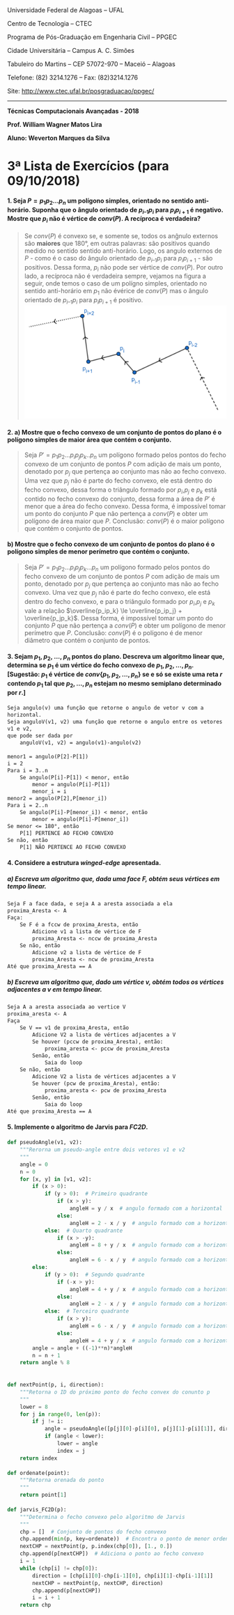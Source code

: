 
Universidade Federal de Alagoas – UFAL

Centro de Tecnologia – CTEC

Programa de Pós-Graduação em Engenharia Civil –  PPGEC

Cidade Universitária – Campus A. C. Simões 

Tabuleiro do Martins – CEP 57072-970 – Maceió –  Alagoas

Telefone: (82) 3214.1276 – Fax: (82)3214.1276 

Site: http://www.ctec.ufal.br/posgraduacao/ppgec/ 

*******

**Técnicas Computacionais Avançadas - 2018**

**Prof. William Wagner Matos Lira**

**Aluno: Weverton Marques da Silva**


# 3ª Lista de Exercícios (para 09/10/2018)

#### 1. Seja $P = p_1 p_2...p_n$ um polígono simples, orientado no sentido anti-horário. Suponha que o ângulo orientado de $p_{i–1}p_i$ para $p_ip_{i+1}$ é negativo. Mostre que $p_i$ não é vértice de $conv(P)$.  A recíproca é verdadeira?

> Se $conv(P)$ é convexo se, e somente se, todos os anĝnulo externos são **maiores** que 180°, em outras palavras: são positivos quando medido no sentido sentido anti-horário. Logo, os angulo externos de $P$ - como é o caso do ângulo orientado de $p_{i–1}p_i$ para $p_ip_{i+1}$ - são positivos. Dessa forma, $p_i$ não pode ser vértice de $conv(P)$. Por outro lado, a recíproca não é verdadeira sempre, vejamos na figura a seguir, onde temos o caso de um polígno simples, orientado no sentido anti-horário em $p_1$ não évérice de $conv(P)$ mas o ângulo orientado de $p_{i–1}p_i$ para $p_ip_{i+1}$ é positivo.
> ![](questao_1.png)

#### 2. a) Mostre que o fecho convexo de um conjunto de pontos do plano é o polígono simples de maior área que contém o conjunto.

> Seja $P' = p_1p_2...p_ip_jp_k..p_n$ um polígono formado pelos pontos do fecho convexo de um conjunto de pontos $P$ com adição de mais um ponto, denotado por $p_j$ que pertença ao conjunto mas não ao fecho convexo. Uma vez que $p_j$ não é parte do fecho convexo, ele está dentro do fecho convexo, dessa forma o triângulo formado por $p_i$,$p_j$ e $p_k$ está contido no fecho convexo do conjunto, dessa forma a área de $P'$ é menor que a área do fecho convexo. Dessa forma, é impossível tomar um ponto do conjunto $P$ que não pertença a $conv(P)$ e obter um polígono de área maior que $P$. Conclusão: $conv(P)$ é o maior polígono que contém o conjunto de pontos.

#### b) Mostre que o fecho convexo de um conjunto de pontos do plano é o polígono simples de menor perímetro que contém o conjunto.

> Seja $P' = p_1p_2...p_ip_jp_k...p_n$ um polígono formado pelos pontos do fecho convexo de um conjunto de pontos $P$ com adição de mais um ponto, denotado por $p_j$ que pertença ao conjunto mas não ao fecho convexo. Uma vez que $p_j$ não é parte do fecho convexo, ele está dentro do fecho convexo, e para o triângulo formado por $p_i$,$p_j$ e $p_k$ vale a relação $\overline{p_ip_k} \le \overline{p_ip_j} + \overline{p_jp_k}$. Dessa forma, é impossível tomar um ponto do conjunto $P$ que não pertença a $conv(P)$ e obter um polígono de menor perímetro que $P$. Conclusão: $conv(P)$ é o polígono é de menor diâmetro que contém o conjunto de pontos.

#### 3. Sejam $p_1$, $p_2$, ..., $p_n$ pontos do plano. Descreva um algoritmo linear que, determina se $p_1$ é um vértice do fecho convexo de ${p_1, p_2, ..., p_n}$. [Sugestão: $p_1$ é vértice de $conv\{p_1, p_2, ..., p_n\}$ se e só se existe uma reta $r$ contendo $p_1$ tal que $p_2, ..., p_n$ estejam no mesmo semiplano determinado por $r$.]

```
Seja angulo(v) uma função que retorne o angulo de vetor v com a horizontal.
Seja anguloV(v1, v2) uma função que retorne o angulo entre os vetores v1 e v2, 
que pode ser dada por
    anguloV(v1, v2) = angulo(v1)-angulo(v2)

menor1 = angulo(P[2]-P[1])
i = 2
Para i = 3..n
    Se angulo(P[i]-P[1]) < menor, então
        menor = angulo(P[i]-P[1])
        menor_i = i
menor2 = angulo(P[2],P[menor_i])
Para i = 2..n
    Se angulo(P[i]-P[menor_i]) < menor, então
        menor = angulo(P[i]-P[menor_i])
Se menor <= 180°, então
    P[1] PERTENCE AO FECHO CONVEXO
Se não, então
    P[1] NÃO PERTENCE AO FECHO CONVEXO
```

#### 4. Considere a estrutura *winged-edge* apresentada.
##### a) Escreva um algoritmo que, dada uma face $F$, obtém seus vértices em tempo linear.

```
Seja F a face dada, e seja A a aresta associada a ela
proxima_Aresta <- A
Faça:
    Se F é a fccw de proxima_Aresta, então
        Adicione v1 a lista de vértice de F
        proxima_Aresta <- nccw de proxima_Aresta
    Se não, então
        Adicione v2 a lista de vértice de F
        proxima_Aresta <- ncw de proxima_Aresta
Até que proxima_Aresta == A
```

##### b) Escreva um algoritmo que, dado um vértice $v$, obtém todos os vértices adjacentes a $v$ em tempo linear.

```
Seja A a aresta associada ao vertice V
proxima_aresta <- A
Faça
    Se V == v1 de proxima_Aresta, então
        Adicione V2 a lista de vértices adjacentes a V
        Se houver (pccw de proxima_Aresta), então:
            proxima_aresta <- pccw de proxima_Aresta
        Senão, então
            Saia do loop
    Se não, então
        Adicione V2 a lista de vértices adjacentes a V
        Se houver (pcw de proxima_Aresta), então:
            proxima_aresta <- pcw de proxima_Aresta
        Senão, então
            Saia do loop
Até que proxima_Aresta == A
```

#### 5. Implemente o algoritmo de Jarvis para *FC2D*.

```python
def pseudoAngle(v1, v2):
    """Rerorna um pseudo-angle entre dois vetores v1 e v2
    """
    angle = 0
    n = 0
    for [x, y] in [v1, v2]:
        if (x > 0):
            if (y > 0):  # Primeiro quadrante
                if (x > y):
                    angleH = y / x  # angulo formado com a horizontal
                else:
                    angleH = 2 - x / y  # angulo formado com a horizontal
            else:  # Quarto quadrante
                if (x > -y):
                    angleH = 8 + y / x  # angulo formado com a horizontal
                else:
                    angleH = 6 - x / y  # angulo formado com a horizontal
        else:
            if (y > 0):  # Segundo quadrante
                if (-x > y):
                    angleH = 4 + y / x  # angulo formado com a horizontal
                else:
                    angleH = 2 - x / y  # angulo formado com a horizontal
            else:  # Terceiro quadrante
                if (x > y):
                    angleH = 6 - x / y  # angulo formado com a horizontal
                else:
                    angleH = 4 + y / x  # angulo formado com a horizontal
        angle = angle + ((-1)**n)*angleH
        n = n + 1
    return angle % 8


def nextPoint(p, i, direction):
    """Retorna o ID do próximo ponto do fecho convex do conunto p
    """
    lower = 8
    for j in range(0, len(p)):
        if j != i:
            angle = pseudoAngle([p[j][0]-p[i][0], p[j][1]-p[i][1]], direction)
            if (angle < lower):
                lower = angle
                index = j
    return index

def ordenate(point):
    """Retorna orenada do ponto
    """
    return point[1]

def jarvis_FC2D(p):
    """Determina o fecho convexo pelo algoritmo de Jarvis
    """
    chp = []  # Conjunto de pontos do fecho convexo
    chp.append(min(p, key=ordenate))  # Encontra o ponto de menor ordenada
    nextCHP = nextPoint(p, p.index(chp[0]), [1., 0.])
    chp.append(p[nextCHP])  # Adiciona o ponto ao fecho convexo
    i = 1
    while (chp[i] != chp[0]):
        direction = [chp[i][0]-chp[i-1][0], chp[i][1]-chp[i-1][1]]
        nextCHP = nextPoint(p, nextCHP, direction)
        chp.append(p[nextCHP])
        i = i + 1
    return chp
```
 